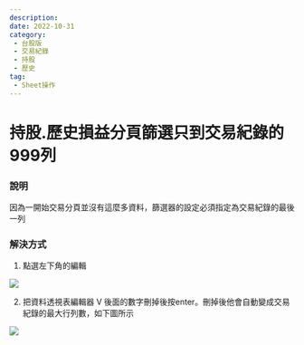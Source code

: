 ```yaml
---
description:
date: 2022-10-31
category:
 - 台股版
 - 交易紀錄
 - 持股
 - 歷史
tag:
 - Sheet操作
---
```


# 持股.歷史損益分頁篩選只到交易紀錄的999列

  
### 說明

  因為一開始交易分頁並沒有這麼多資料，篩選器的設定必須指定為交易紀錄的最後一列

### 解決方式

  1. 點選左下角的編輯

   ![](https://lazypisces.notion.site/image/https%3A%2F%2Fs3-us-west-2.amazonaws.com%2Fsecure.notion-static.com%2F04ffac63-7b6e-4f35-af40-b4f80ef78618%2FUntitled.png?id=c7d311e9-ac74-4817-94ce-1992a220d1a6&table=block&spaceId=837fd17c-118b-4b8e-8fd8-32c5ee1c205d&width=960&userId=&cache=v2)

  2. 把資料透視表編輯器 V 後面的數字刪掉後按enter。刪掉後他會自動變成交易紀錄的最大行列數，如下圖所示

  ![](https://lazypisces.notion.site/image/https%3A%2F%2Fs3-us-west-2.amazonaws.com%2Fsecure.notion-static.com%2F2c7c7c53-fed4-46a2-9a3a-b6ad861eaa19%2FUntitled.png?id=8c76586d-b286-4606-a98e-f5fa5e7ed6fb&table=block&spaceId=837fd17c-118b-4b8e-8fd8-32c5ee1c205d&width=1130&userId=&cache=v2)